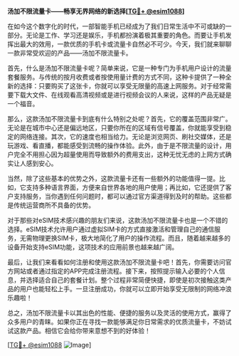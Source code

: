 **汤加不限流量卡——畅享无界网络的新选择[[TG💪+ @esim1088](https://t.me/s/esim1088)]**

在如今这个数字化的时代，一部智能手机已经成为了我们日常生活中不可或缺的一部分。无论是工作、学习还是娱乐，手机都扮演着极其重要的角色。而要让手机发挥出最大的效用，一款优质的手机卡或流量卡自然必不可少。今天，我们就来聊聊一款非常受欢迎的产品——汤加不限流量卡。

首先，什么是汤加不限流量卡呢？简单来说，它是一种专门为手机用户设计的流量套餐服务。与传统的按月收费或者按使用量计费的方式不同，这种卡提供了一种全新的选择：只要购买了这张卡，你就可以享受无限量的高速上网服务。对于经常需要下载大文件、在线观看高清视频或是进行视频会议的人来说，这样的产品无疑是一个福音。

那么，这款汤加不限流量卡到底有什么特别之处呢？首先，它的覆盖范围非常广。无论是在城市中心还是偏远地区，只要你所在的区域有信号覆盖，你就能享受到稳定的网络连接。其次，它的速度也相当给力。无论是浏览网页、刷社交媒体，还是玩游戏、看直播，都能感受到流畅的操作体验。此外，由于是不限流量的设计，用户完全不用担心因为超量使用而导致额外的费用支出，这种无忧无虑的上网方式确实让人感到安心。

当然，除了这些基本的优势之外，这款流量卡还有一些额外的功能值得一提。比如，它支持多种语言界面，方便来自世界各地的用户使用；再比如，它还提供了客户支持服务，当你遇到任何问题时，都可以通过官方渠道得到及时的帮助。这些都是传统运营商所不具备的优势。

对于那些对eSIM技术感兴趣的朋友们来说，这款汤加不限流量卡也是一个不错的选择。eSIM技术允许用户通过虚拟SIM卡的方式直接激活和管理自己的通信服务，无需物理更换SIM卡，极大地简化了用户的操作流程。而且，随着越来越多的设备开始支持eSIM功能，这项技术的应用前景也越来越广阔。

最后，让我们来看看如何注册和使用这款汤加不限流量卡吧！首先，你需要访问官方网站或者通过指定的APP完成注册流程。接下来，按照提示输入必要的个人信息，并选择适合自己的套餐计划。整个过程非常简便快捷，即使是初次接触这类产品的用户也能轻松上手。一旦注册成功，你就可以立即开始享受无限制的网络冲浪乐趣啦！

总之，汤加不限流量卡以其出色的性能、便捷的服务以及灵活的使用方式，赢得了众多用户的青睐。如果你正在寻找一款能够满足你日常需求的优质流量卡，不妨试试这款产品。相信它会给你带来意想不到的好体验！

[[TG💪+ @esim1088](https://t.me/s/esim1088) ![Image](https://i.postimg.cc/4NQfJmqS/Snipaste-2025-05-13-00-14-12.png)]
